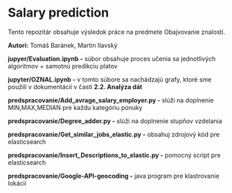 # Salary prediction

Tento repozitár obsahuje výsledok práce na predmete Obajvovanie znalostí.

**Autori:** Tomáš Baránek, Martin Ilavský

**jupyer/Evaluation.ipynb -** súbor obsahuje proces učenia sa jednotlivých algoritmov + samotnú predikciu platov

**jupyter/OZNAL.ipynb -** v tomto súbore sa nachádzajú grafy, ktoré sme použili v dokumentácií v časti **2.2. Analýza dát**

**predspracovanie/Add_avrage_salary_employer.py -** slúži na doplnenie MIN,MAX,MEDIAN pre každu kategóriu ponuky

**predspracovanie/Degree_adder.py -** slúži na doplnenie stupňov vzdelania

**predspracovanie/Get_similar_jobs_elastic.py -** obsahuj zdrojový kód pre elasticsearch

**predspracovanie/Insert_Descriptions_to_elastic.py -** pomocný script pre elasticsearch

**predspracovanie/Google-API-geocoding -** java program pre klastrovanie lokácií
